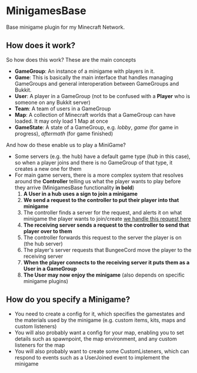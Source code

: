 # MinigamesBase
Base minigame plugin for my Minecraft Network.

## How does it work?

So how does this work? These are the main concepts
* **GameGroup**: An instance of a minigame with players in it.
* **Game**: This is basically the main interface that handles managing GameGroups and general interoperation between GameGroups and Bukkit.
* **User**: A player in a GameGroup (not to be confused with a **Player** who is someone on any Bukkit server)
* **Team**: A team of users in a GameGroup
* **Map**: A collection of Minecraft worlds that a GameGroup can have loaded. It may only load 1 Map at once
* **GameState**: A state of a GameGroup, e.g. *lobby*, *game* (for game in progress), *aftermath* (for game finished)

And how do these enable us to play a MiniGame? 
* Some servers (e.g. the hub) have a default game type (*hub* in this case), so when a player joins 
and there is no GameGroup of that type, it creates a new one for them
* For main game servers, there is a more complex system that resolves around the **Controller** telling
us what the player wants to play before they arrive (MinigamesBase functionality **in bold**)
  1. **A User in a hub uses a sign to join a minigame**
  2. **We send a request to the controller to put their player into that minigame**
  3. The controller finds a server for the request, and alerts it on what minigame the player wants to join/create [we handle this request here](src/main/java/com/ithinkrok/minigames/api/protocol/ClientMinigamesProtocol.java)
  4. **The receiving server sends a request to the controller to send that player over to them**
  5. The controller forwards this request to the server the player is on (the hub server)
  6. The player's server requests that BungeeCord move the player to the receiving server
  7. **When the player connects to the receiving server it puts them as a User in a GameGroup**
  8. **The User may now enjoy the minigame** (also depends on specific minigame plugins)
  
## How do you specify a Minigame?
* You need to create a config for it, which specifies the gamestates and the materials used by the minigame (e.g. custom items, kits, maps and custom listeners)
* You will also probably want a config for your map, enabling you to set details such as spawnpoint, the map environment, and any custom listeners for the map
* You will also probably want to create some CustomListeners, which can respond to events such as a UserJoined event to implement the minigame
